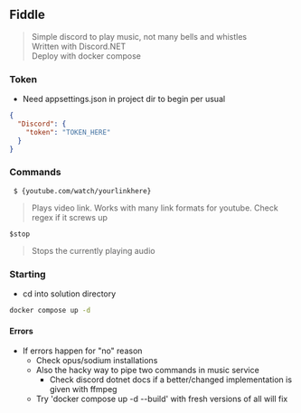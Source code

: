 ## Fiddle

> Simple discord to play music, not many bells and whistles \
> Written with Discord.NET \
> Deploy with docker compose

### Token
- Need appsettings.json in project dir to begin per usual
```json
{
  "Discord": {
    "token": "TOKEN_HERE"
  }
}
```
### Commands
``` $ {youtube.com/watch/yourlinkhere}```
>Plays video link. Works with many link formats for youtube. Check regex if it screws up

``` $stop ```
>Stops the currently playing audio

### Starting
- cd into solution directory
```bash
docker compose up -d 
```

#### Errors
- If errors happen for "no" reason
  - Check opus/sodium installations
  - Also the hacky way to pipe two commands in music service
    - Check discord dotnet docs if a better/changed implementation is given with ffmpeg
  - Try 'docker compose up -d --build' with fresh versions of all will fix
